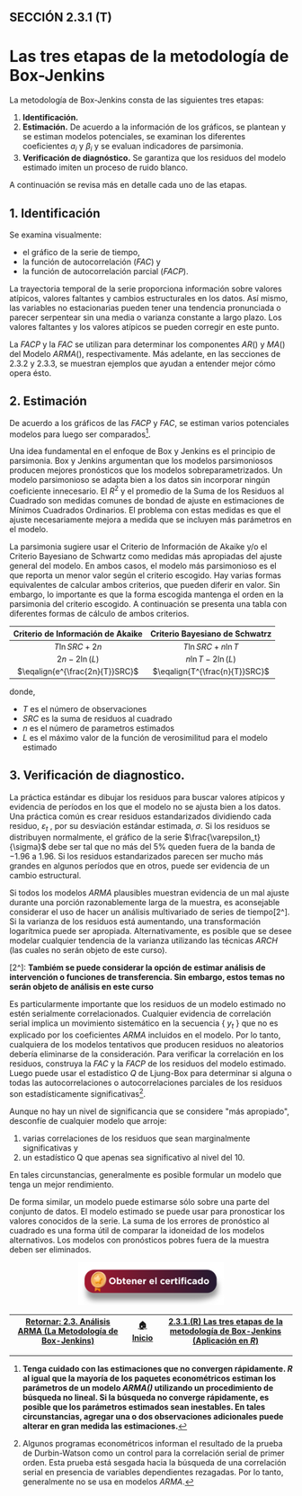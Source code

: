 ## SECCIÓN 2.3.1 (T)
# Las tres etapas de la metodología de Box-Jenkins

La metodología de Box-Jenkins consta de las siguientes tres etapas:

1. **Identificación.** 
2. **Estimación.** De acuerdo a la información de los gráficos, se plantean y se estiman modelos potenciales, se examinan los diferentes coeficientes $a_i$ y $\beta_i$ y se evaluan indicadores de parsimonia.
3. **Verificación de diagnóstico.** Se garantiza que los residuos del modelo estimado imiten un proceso de ruido blanco.

A continuación se revisa más en detalle cada uno de las etapas. 

## 1. Identificación
Se examina visualmente:
* el gráfico de la serie de tiempo,
* la función de autocorrelación ($FAC$)  y
* la función de autocorrelación parcial ($FACP$).

La trayectoria temporal de la serie proporciona información sobre valores atípicos, valores faltantes y cambios estructurales en los datos. Así mismo, las variables no estacionarias pueden tener una tendencia pronunciada o parecer serpentear sin una media o varianza constante a largo plazo. Los valores faltantes y los valores atípicos se pueden corregir en este punto. 

La $FACP$ y la $FAC$ se utilizan para determinar los componentes $AR()$ y $MA()$ del Modelo $ARMA()$, respectivamente. Más adelante, en las secciones de 2.3.2 y 2.3.3, se muestran ejemplos que ayudan a entender mejor cómo opera ésto. 

## 2. Estimación
De acuerdo a los gráficos de las $FACP$ y $FAC$, se estiman varios potenciales modelos para luego ser comparados[^1].

Una idea fundamental en el enfoque de Box y Jenkins es el principio de parsimonia. Box y Jenkins argumentan que los modelos parsimoniosos producen mejores pronósticos que los modelos sobreparametrizados. Un modelo parsimonioso se adapta bien a los datos sin incorporar ningún coeficiente innecesario. El $R^2$ y el promedio de la Suma de los Residuos al Cuadrado son medidas comunes de bondad de ajuste en estimaciones de Mínimos Cuadrados Ordinarios. El problema con estas medidas es que el ajuste necesariamente mejora a medida que se incluyen más parámetros en el modelo. 

La parsimonia sugiere usar el $\text{Criterio de Información de Akaike}$ y/o el $\text{Criterio Bayesiano de Schwartz}$ como medidas más apropiadas del ajuste general del modelo. En ambos casos, el modelo más parsimonioso es el que reporta un menor valor según el criterio escogido. Hay varias formas equivalentes de calcular ambos criterios, que pueden diferir en valor. Sin embargo, lo importante es que la forma escogida mantenga el orden en la parsimonia del criterio escogido. A continuación se presenta una tabla con diferentes formas de cálculo de ambos criterios.

| Criterio de Información de Akaike   | Criterio Bayesiano de Schwatrz |
|:-----------------------------------:|:------------------------------:|
| $T \ln{SRC} + 2n$                   | $T \ln{SRC} + n \ln{T}$        |
| $2n - 2 \ln(L)$                     | $n \ln{T}  - 2 \ln(L)$         |
| $\eqalign{e^{\frac{2n}{T}}SRC}$     | $\eqalign{T^{\frac{n}{T}}SRC}$  |

donde,
* $T$ es el número de observaciones
* $SRC$ es la suma de residuos al cuadrado
* $n$ es el número de parametros estimados
* $L$ es el máximo valor de la función de verosimilitud para el modelo estimado

[^1]: **Tenga cuidado con las estimaciones que no convergen rápidamente. _R_ al igual que la mayoría de los paquetes econométricos estiman los parámetros de un modelo _ARMA()_ utilizando un procedimiento de búsqueda no lineal. Si la búsqueda no converge rápidamente, es posible que los parámetros estimados sean inestables. En tales circunstancias, agregar una o dos observaciones adicionales puede alterar en gran medida las estimaciones.**

## 3. Verificación de diagnostico.

La práctica estándar es dibujar los residuos para buscar valores atípicos y evidencia de períodos en los que el modelo no se ajusta bien a los datos. Una práctica común es crear residuos estandarizados dividiendo cada residuo, $\varepsilon_t$ , por su desviación estándar estimada, $\sigma$. Si los residuos se distribuyen normalmente, el gráfico de la serie $\frac{\varepsilon_t}{\sigma}$ debe ser tal que no más del $5$% queden fuera de la banda de $-1.96$ a $1.96$. Si los residuos estandarizados parecen ser mucho más grandes en algunos períodos que en otros, puede ser evidencia de un cambio estructural. 

Si todos los modelos _ARMA_ plausibles muestran evidencia de un mal ajuste durante una porción razonablemente larga de la muestra, es aconsejable considerar el uso de hacer un análisis multivariado de series de tiempo[2^]. Si la varianza de los residuos está aumentando, una transformación logarítmica puede ser apropiada. Alternativamente, es posible que se desee modelar cualquier tendencia de la varianza utilizando las técnicas $ARCH$ (las cuales no serán objeto de este curso).

[2^]: **Tambiém se puede considerar la opción de estimar análisis de intervención o funciones de transferencia. Sin embargo, estos temas no serán objeto de análisis en este curso**

Es particularmente importante que los residuos de un modelo estimado no estén serialmente correlacionados. Cualquier evidencia de correlación serial implica un movimiento sistemático en la secuencia { $y_t$ } que no es explicado por los coeficientes $ARMA$ incluidos en el modelo. Por lo tanto, cualquiera de los modelos tentativos que producen residuos no aleatorios debería eliminarse de la consideración. Para verificar la correlación en los residuos, construya la $FAC$ y la $FACP$ de los residuos del modelo estimado. Luego puede usar el estadístico $Q$ de Ljung-Box para determinar si alguna o todas las autocorrelaciones o autocorrelaciones parciales de los residuos son estadísticamente significativas[^2].

[^2]: Algunos programas econométricos informan el resultado de la prueba de Durbin-Watson como un control para la correlación serial de primer orden. Esta prueba está sesgada hacia la búsqueda de una correlación serial en presencia de variables dependientes rezagadas. Por lo tanto, generalmente no se usa en modelos $ARMA$.

Aunque no hay un nivel de significancia que se considere "más apropiado", desconfíe de cualquier modelo que arroje:

1. varias correlaciones de los residuos que sean marginalmente significativas y
2. un estadístico Q que apenas sea significativo al nivel del $10%$. 

En tales circunstancias, generalmente es posible formular un modelo que tenga un mejor rendimiento.

De forma similar, un modelo puede estimarse sólo sobre una parte del conjunto de datos. El modelo estimado se puede usar para pronosticar los valores conocidos de la serie. La suma de los errores de pronóstico al cuadrado es una forma útil de comparar la idoneidad de los modelos alternativos. Los modelos con pronósticos pobres fuera de la muestra deben ser eliminados. 

<div align="center"><a href="https://enlace-academico.escuelaing.edu.co/psc/FORMULARIO/EMPLOYEE/SA/c/EC_LOCALIZACION_RE.LC_FRM_ADMEDCO_FL.GBL" target="_blank"><img src="https://github.com/alvaroperdomo/World-Econometrics/blob/main/.icons/IconCEHBotonCertificado.png" alt="World-Econometrics" width="260" border="0" /></a></div>

| [Retornar: 2.3. Análisis ARMA (La Metodología de Box-Jenkins)](../Readme.md) | [:house: Inicio](../../../README.md) | [2.3.1.(R) Las tres etapas de la metodología de Box-Jenkins (Aplicación en _R_)](../Seccion02_03_01_R/Readme.md) |
|------------------------------------------------------------------------------|--------------------------------------|------------------------------------------------------------------------------------------------------------------|
